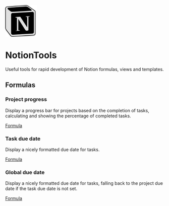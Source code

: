 <img src="notiontools.svg" width="100">

# NotionTools

Useful tools for rapid development of Notion formulas, views and templates.

## Formulas

### Project progress

Display a progress bar for projects based on the completion of tasks, calculating and showing the percentage of completed tasks.

<!-- [TODO] Add screenshot -->

[Formula](formulas/project-progress.md)

### Task due date

Display a nicely formatted due date for tasks.

<!-- [TODO] Add screenshot -->

[Formula](formulas/task-due-date.md)

### Global due date

Display a nicely formatted due date for tasks, falling back to the project due date if the task due date is not set.

<!-- [TODO] Add screenshot -->

[Formula](formulas/global-due-date.md)
